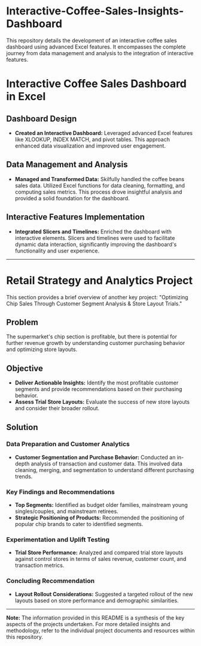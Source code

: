 # Interactive-Coffee-Sales-Insights-Dashboard
This repository details the development of an interactive coffee sales dashboard using advanced Excel features. It encompasses the complete journey from data management and analysis to the integration of interactive features.

# Interactive Coffee Sales Dashboard in Excel

## Dashboard Design

- **Created an Interactive Dashboard:** Leveraged advanced Excel features like XLOOKUP, INDEX MATCH, and pivot tables. This approach enhanced data visualization and improved user engagement.

## Data Management and Analysis

- **Managed and Transformed Data:** Skilfully handled the coffee beans sales data. Utilized Excel functions for data cleaning, formatting, and computing sales metrics. This process drove insightful analysis and provided a solid foundation for the dashboard.

## Interactive Features Implementation

- **Integrated Slicers and Timelines:** Enriched the dashboard with interactive elements. Slicers and timelines were used to facilitate dynamic data interaction, significantly improving the dashboard's functionality and user experience.

---

# Retail Strategy and Analytics Project

This section provides a brief overview of another key project: "Optimizing Chip Sales Through Customer Segment Analysis & Store Layout Trials."

## Problem

The supermarket's chip section is profitable, but there is potential for further revenue growth by understanding customer purchasing behavior and optimizing store layouts.

## Objective

- **Deliver Actionable Insights:** Identify the most profitable customer segments and provide recommendations based on their purchasing behavior.
- **Assess Trial Store Layouts:** Evaluate the success of new store layouts and consider their broader rollout.

## Solution

### Data Preparation and Customer Analytics

- **Customer Segmentation and Purchase Behavior:** Conducted an in-depth analysis of transaction and customer data. This involved data cleaning, merging, and segmentation to understand different purchasing trends.

### Key Findings and Recommendations

- **Top Segments:** Identified as budget older families, mainstream young singles/couples, and mainstream retirees.
- **Strategic Positioning of Products:** Recommended the positioning of popular chip brands to cater to identified segments.

### Experimentation and Uplift Testing

- **Trial Store Performance:** Analyzed and compared trial store layouts against control stores in terms of sales revenue, customer count, and transaction metrics.

### Concluding Recommendation

- **Layout Rollout Considerations:** Suggested a targeted rollout of the new layouts based on store performance and demographic similarities.

---

**Note:** The information provided in this README is a synthesis of the key aspects of the projects undertaken. For more detailed insights and methodology, refer to the individual project documents and resources within this repository.
